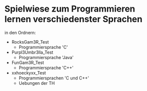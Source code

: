 # Spielwiese zum Programmieren lernen verschiedenster Sprachen

in den Ordnern:
- RocksGam3R_Test 
  - Programmiersprache 'C'
- Purpl3Umbr3lla_Test
  - Programmiersprache 'Java'
- FunGam3R_Test
  - Programmiersprache 'C++'
- xxhoeckyxx_Test
  - Programmiersprachen 'C und C++'
  - Uebungen der TH